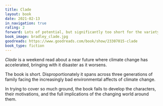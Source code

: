 ```yaml
---
title: Clade
layout: book
date: 2021-02-13
in_navigation: true
rating: 2
forward: Lots of potential, but significantly too short for the variety of characters and issues they face. Because of this it is underdeveloped and shallow with off pacing.
book_image: bradley_clade.jpg
goodreads: https://www.goodreads.com/book/show/23307015-clade
book_type: fiction
---
```


_Clade_ is a weekend read about a near future where climate change has accelerated, bringing with it disaster as it worsens.

The book is short. Disproportionately it spans across three generations of family facing the increasingly bad environmental affects of climate change. 

In trying to cover so much ground, the book fails to develop the characters, their motivations, and the full implications of the changing world around them.

